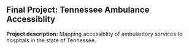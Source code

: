## Final Project: Tennessee Ambulance Accessiblity

**Project description:** Mapping accessiblity of ambulantory services to hospitals in the state of Tennessee.


[<html src="/Projects/Project2_486/2022_05_14_Final_Project.html?raw=true"/>](/Projects/Project2_486/2022_05_14_Final_Project.html)


